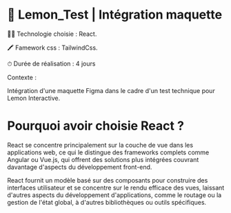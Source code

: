 # 🍋 Lemon_Test | Intégration maquette

👩‍💻 Technologie choisie : React.

🖍 Famework css : TailwindCss.

⏱ Durée de réalisation : 4 jours


Contexte : 

Intégration d'une maquette Figma dans le cadre d'un test technique pour Lemon Interactive. 

# Pourquoi avoir choisie React ?

React se concentre principalement sur la couche de vue dans les applications web, ce qui le distingue des frameworks complets comme Angular ou Vue.js, qui offrent des solutions plus intégrées couvrant davantage d'aspects du développement front-end.

React fournit un modèle basé sur des composants pour construire des interfaces utilisateur et se concentre sur le rendu efficace des vues, laissant d'autres aspects du développement d'applications, comme le routage ou la gestion de l'état global, à d'autres bibliothèques ou outils spécifiques.
